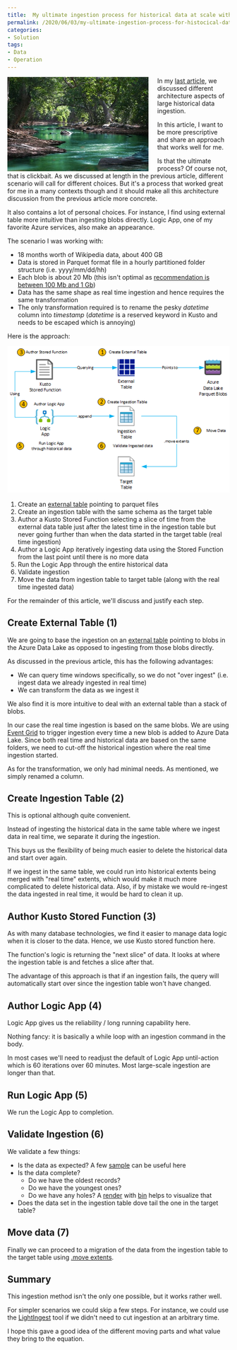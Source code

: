 ```yaml
---
title:  My ultimate ingestion process for historical data at scale with Kusto
permalink: /2020/06/03/my-ultimate-ingestion-process-for-histocical-data-at-scale-with-kusto
categories:
- Solution
tags:
- Data
- Operation
---
```

<img style="float:left;padding-right:20px;" title="From pexels.com" src="/assets/posts/2020/2/my-ultimate-ingestion-process-for-histocical-data-at-scale-with-kusto/body-of-water-between-green-leaf-trees-709552.jpg" />

In my [last article](/2020/06/03/ingesting-histocical-data-at-scale-with-kusto), we discussed different architecture aspects of large historical data ingestion.

In this article, I want to be more prescriptive and share an approach that works well for me.

Is that the ultimate process?  Of course not, that is clickbait.  As we discussed at length in the previous article, different scenario will call for different choices.  But it's a process that worked great for me in a many contexts though and it should make all this architecture discussion from the previous article more concrete.

It also contains a lot of personal choices.  For instance, I find using external table more intuitive than ingesting blobs directly.  Logic App, one of my favorite Azure services, also make an appearance.  

The scenario I was working with:

* 18 months worth of Wikipedia data, about 400 GB
*   Data is stored in Parquet format file in a hourly partitioned folder structure (i.e. yyyy/mm/dd/hh)
*   Each blob is about 20 Mb (this isn't optimal as [recommendation is between 100 Mb and 1 Gb](https://docs.microsoft.com/en-us/azure/data-explorer/ingest-data-overview#comparing-ingestion-methods-and-tools))
*   Data has the same shape as real time ingestion and hence requires the same transformation
*   The only transformation required is to rename the pesky *datetime* column into *timestamp* (*datetime* is a reserved keyword in Kusto and needs to be escaped which is annoying)

Here is the approach:

![approach / process](/assets/posts/2020/2/my-ultimate-ingestion-process-for-histocical-data-at-scale-with-kusto/process.png)

1. Create an [external table](https://docs.microsoft.com/en-us/azure/data-explorer/kusto/query/schema-entities/externaltables) pointing to parquet files
1. Create an ingestion table with the same schema as the target table
1. Author a Kusto Stored Function selecting a slice of time from the external data table just after the latest time in the ingestion table but never going further than when the data started in the target table (real time ingestion)
1. Author a Logic App iteratively ingesting data using the Stored Function from the last point until there is no more data
1. Run the Logic App through the entire historical data
1. Validate ingestion
1. Move the data from ingestion table to target table (along with the real time ingested data)

For the remainder of this article, we'll discuss and justify each step.

## Create External Table (1)

We are going to base the ingestion on an [external table](https://docs.microsoft.com/en-us/azure/data-explorer/kusto/query/schema-entities/externaltables) pointing to blobs in the Azure Data Lake as opposed to ingesting from those blobs directly.

As discussed in the previous article, this has the following advantages:

* We can query time windows specifically, so we do not "over ingest" (i.e. ingest data we already ingested in real time)
* We can transform the data as we ingest it

We also find it is more intuitive to deal with an external table than a stack of blobs.

In our case the real time ingestion is based on the same blobs.  We are using [Event Grid](https://docs.microsoft.com/en-us/azure/data-explorer/kusto/management/data-ingestion/eventgrid) to trigger ingestion every time a new blob is added to Azure Data Lake.  Since both real time and historical data are based on the same folders, we need to cut-off the historical ingestion where the real time ingestion started.

As for the transformation, we only had minimal needs.  As mentioned, we simply renamed a column.

## Create Ingestion Table (2)

This is optional although quite convenient.

Instead of ingesting the historical data in the same table where we ingest data in real time, we separate it during the ingestion.

This buys us the flexibility of being much easier to delete the historical data and start over again.

If we ingest in the same table, we could run into historical extents being merged with "real time" extents, which would make it much more complicated to delete historical data.  Also, if by mistake we would re-ingest the data ingested in real time, it would be hard to clean it up.

## Author Kusto Stored Function (3)

As with many database technologies, we find it easier to manage data logic when it is closer to the data.  Hence, we use Kusto stored function here.

The function's logic is returning the "next slice" of data.  It looks at where the ingestion table is and fetches a slice after that.

The advantage of this approach is that if an ingestion fails, the query will automatically start over since the ingestion table won't have changed.

## Author Logic App (4)

Logic App gives us the reliability / long running capability here.

Nothing fancy:  it is basically a while loop with an ingestion command in the body.

In most cases we'll need to readjust the default of Logic App until-action which is 60 iterations over 60 minutes.  Most large-scale ingestion are longer than that.

## Run Logic App (5)

We run the Logic App to completion.

## Validate Ingestion (6)

We validate a few things:

*   Is the data as expected?  A few [sample](https://docs.microsoft.com/en-us/azure/data-explorer/kusto/query/sampleoperator) can be useful here
*   Is the data complete?
    * Do we have the oldest records?
    * Do we have the youngest ones?
    * Do we have any holes?  A [render](https://docs.microsoft.com/en-us/azure/data-explorer/kusto/query/renderoperator?pivots=azuredataexplorer) with [bin](https://docs.microsoft.com/en-us/azure/data-explorer/kusto/query/binfunction) helps to visualize that
* Does the data set in the ingestion table dove tail the one in the target table?

## Move data (7)

Finally we can proceed to a migration of the data from the ingestion table to the target table using [.move extents](https://docs.microsoft.com/en-us/azure/data-explorer/kusto/management/extents-commands#move-extents).

## Summary

This ingestion method isn't the only one possible, but it works rather well.

For simpler scenarios we could skip a few steps.  For instance, we could use the [LightIngest](https://docs.microsoft.com/en-us/azure/data-explorer/lightingest) tool if we didn't need to cut ingestion at an arbitrary time.

I hope this gave a good idea of the different moving parts and what value they bring to the equation.